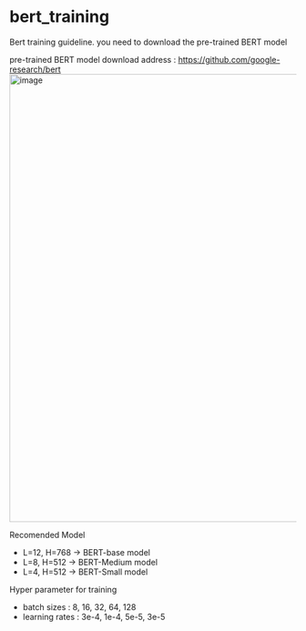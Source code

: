 # bert_training
Bert training guideline.
you need to download the pre-trained BERT model

pre-trained BERT model download address : https://github.com/google-research/bert 
<img width="787" alt="image" src="https://user-images.githubusercontent.com/50358274/116375298-1e0ac280-a84a-11eb-902d-ece1f65c510d.png">

Recomended Model
  - L=12, H=768 -> BERT-base model
  - L=8, H=512 -> BERT-Medium model
  - L=4, H=512 -> BERT-Small model

Hyper parameter for training
 - batch sizes : 8, 16, 32, 64, 128
 - learning rates : 3e-4, 1e-4, 5e-5, 3e-5

